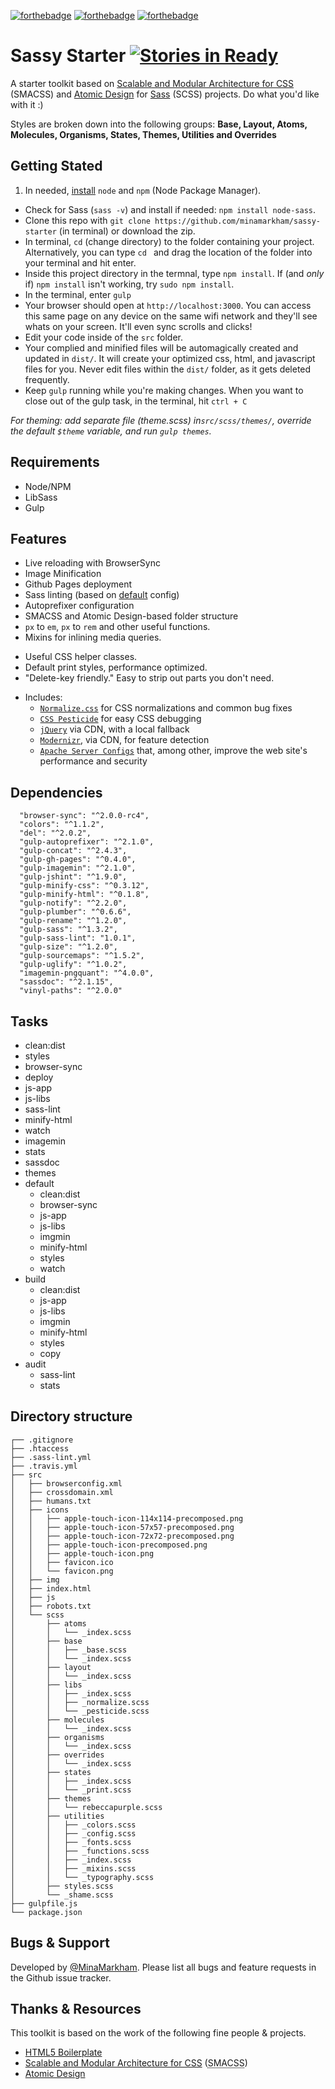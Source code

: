 [![forthebadge](http://forthebadge.com/images/badges/built-with-love.svg)](http://forthebadge.com) [![forthebadge](http://forthebadge.com/images/badges/uses-css.svg)](http://forthebadge.com) [![forthebadge](http://forthebadge.com/images/badges/powered-by-netflix.svg)](http://forthebadge.com)

# Sassy Starter [![Stories in Ready](https://badge.waffle.io/minamarkham/sassy-starter.png?label=ready&title=Ready)](https://waffle.io/minamarkham/sassy-starter)

A starter toolkit based on [Scalable and Modular Architecture for CSS](http://smacss.com/) (SMACSS) and [Atomic Design](http://atomicdesign.bradfrost.com) for [Sass](http://sass-lang.com/) (SCSS) projects. Do what you'd like with it :)

Styles are broken down into the following groups: **Base, Layout, Atoms, Molecules, Organisms, States, Themes, Utilities and Overrides**

## Getting Stated

1. In needed, [install](http://blog.nodeknockout.com/post/65463770933/how-to-install-node-js-and-npm) `node` and `npm` (Node Package Manager).
- Check for Sass (`sass -v`) and install if needed: `npm install node-sass`.
- Clone this repo with `git clone https://github.com/minamarkham/sassy-starter` (in terminal) or download the zip.
- In terminal, `cd` (change directory) to the folder containing your project. Alternatively, you can type `cd ` and drag the location of the folder into your terminal and hit enter.
- Inside this project directory in the termnal, type `npm install`. If (and _only_ if) `npm install` isn't working, try `sudo npm install`.
- In the terminal, enter `gulp`
- Your browser should open at `http://localhost:3000`. You can access this same page on any device on the same wifi network and they'll see whats on your screen. It'll even sync scrolls and clicks!
- Edit your code inside of the `src` folder.
- Your complied and minified files will be automagically created and updated in `dist/`. It will create your optimized css, html, and javascript files for you. Never edit files within the `dist/` folder, as it gets deleted frequently.
- Keep `gulp` running while you're making changes. When you want to close out of the gulp task, in the terminal, hit `ctrl + C`

_For theming: add separate file (theme.scss) in`src/scss/themes/`, override the default `$theme` variable, and run `gulp themes`._

## Requirements
- Node/NPM
- LibSass
- Gulp

## Features
- Live reloading with BrowserSync
- Image Minification
- Github Pages deployment
- Sass linting (based on [default](https://github.com/sasstools/sass-lint/blob/master/lib/config/sass-lint.yml) config)
- Autoprefixer configuration
- SMACSS and Atomic Design-based folder structure
- `px` to `em`, `px` to `rem` and other useful functions.
- Mixins for inlining media queries.
* Useful CSS helper classes.
* Default print styles, performance optimized.
* "Delete-key friendly." Easy to strip out parts you don't need.
- Includes:
  - [`Normalize.css`](https://necolas.github.com/normalize.css/)
    for CSS normalizations and common bug fixes
  - [`CSS Pesticide`](https://pesticide.io)
    for easy CSS debugging
  - [`jQuery`](https://jquery.com/) via CDN, with a local fallback
  - [`Modernizr`](http://modernizr.com/), via CDN, for feature
    detection
  - [`Apache Server Configs`](https://github.com/h5bp/server-configs-apache)
    that, among other, improve the web site's performance and security

## Dependencies
```
  "browser-sync": "^2.0.0-rc4",
  "colors": "^1.1.2",
  "del": "^2.0.2",
  "gulp-autoprefixer": "^2.1.0",
  "gulp-concat": "^2.4.3",
  "gulp-gh-pages": "^0.4.0",
  "gulp-imagemin": "^2.1.0",
  "gulp-jshint": "^1.9.0",
  "gulp-minify-css": "^0.3.12",
  "gulp-minify-html": "^0.1.8",
  "gulp-notify": "^2.2.0",
  "gulp-plumber": "^0.6.6",
  "gulp-rename": "^1.2.0",
  "gulp-sass": "^1.3.2",
  "gulp-sass-lint": "1.0.1",
  "gulp-size": "^1.2.0",
  "gulp-sourcemaps": "^1.5.2",
  "gulp-uglify": "^1.0.2",
  "imagemin-pngquant": "^4.0.0",
  "sassdoc": "^2.1.15",
  "vinyl-paths": "^2.0.0"
```

## Tasks
- clean:dist
- styles
- browser-sync
- deploy
- js-app
- js-libs
- sass-lint
- minify-html
- watch
- imagemin
- stats
- sassdoc
- themes
- default
  - clean:dist
  - browser-sync
  - js-app
  - js-libs
  - imgmin
  - minify-html
  - styles
  - watch
- build
  - clean:dist
  - js-app
  - js-libs
  - imgmin
  - minify-html
  - styles
  - copy
- audit
  - sass-lint
  - stats

## Directory structure

```
┌── .gitignore
├── .htaccess
├── .sass-lint.yml
├── .travis.yml
├── src
│   ├── browserconfig.xml
│   ├── crossdomain.xml
│   ├── humans.txt
│   ├── icons
│   │   ├── apple-touch-icon-114x114-precomposed.png
│   │   ├── apple-touch-icon-57x57-precomposed.png
│   │   ├── apple-touch-icon-72x72-precomposed.png
│   │   ├── apple-touch-icon-precomposed.png
│   │   ├── apple-touch-icon.png
│   │   ├── favicon.ico
│   │   └── favicon.png
│   ├── img
│   ├── index.html
│   ├── js
│   ├── robots.txt
│   └── scss
│       ├── atoms
│       │   └── _index.scss
│       ├── base
│       │   ├── _base.scss
│       │   └── _index.scss
│       ├── layout
│       │   └── _index.scss
│       ├── libs
│       │   ├── _index.scss
│       │   ├── _normalize.scss
│       │   └── _pesticide.scss
│       ├── molecules
│       │   └── _index.scss
│       ├── organisms
│       │   └── _index.scss
│       ├── overrides
│       │   └── _index.scss
│       ├── states
│       │   ├── _index.scss
│       │   └── _print.scss
│       ├── themes
│       │   └── rebeccapurple.scss
│       ├── utilities
│       │   ├── _colors.scss
│       │   ├── _config.scss
│       │   ├── _fonts.scss
│       │   ├── _functions.scss
│       │   ├── _index.scss
│       │   ├── _mixins.scss
│       │   └── _typography.scss
│       ├── styles.scss
│       └── _shame.scss
├── gulpfile.js
└── package.json
```

## Bugs & Support
Developed by [@MinaMarkham](http://twitter.com/MinaMarkham). Please list all bugs and feature requests in the Github issue tracker.

## Thanks & Resources

This toolkit is based on the work of the following fine people & projects.

- [HTML5 Boilerplate](https://github.com/h5bp/html5-boilerplate)
- [Scalable and Modular Architecture for CSS](http://smacss.com/book) (<abbr title="Scalable and Modular Architecture for CSS">SMACSS</abbr>)
- [Atomic Design](http://atomicdesign.bradfrost.com)
